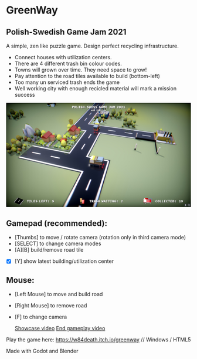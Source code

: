 # GreenWay
## Polish-Swedish Game Jam 2021

A simple, zen like puzzle game. Design perfect recycling infrastructure.

- Connect houses with utilization centers.
- There are 4 different trash bin colour codes.
- Towns will grown over time. They need space to grow!
- Pay attention to the road tiles available to build (bottom-left)
- Too many un serviced trash ends the game
- Well working city with enough recicled material will mark a mission success

![Screenshot](screen2.jpg)

## Gamepad (recommended):

- [Thumbs] to move / rotate camera (rotation only in third camera mode)
- [SELECT] to change camera modes
- [A][B] build/remove road tile
- [X] [Y] show latest building/utilization center

## Mouse:

- [Left Mouse] to move and build road
- [Right Mouse] to remove road
- [F] to change camera

    
  [Showcase video](https://vimeo.com/637494275)
  [End gameplay video](https://vimeo.com/637632823)


Play the game here: https://w84death.itch.io/greenway // Windows / HTML5

Made with Godot and Blender
